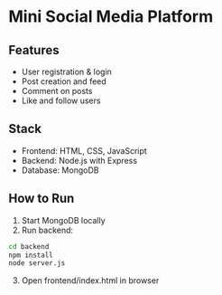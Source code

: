 # Mini Social Media Platform

## Features
- User registration & login
- Post creation and feed
- Comment on posts
- Like and follow users

## Stack
- Frontend: HTML, CSS, JavaScript
- Backend: Node.js with Express
- Database: MongoDB

## How to Run
1. Start MongoDB locally
2. Run backend:
```bash
cd backend
npm install
node server.js
```
3. Open frontend/index.html in browser
